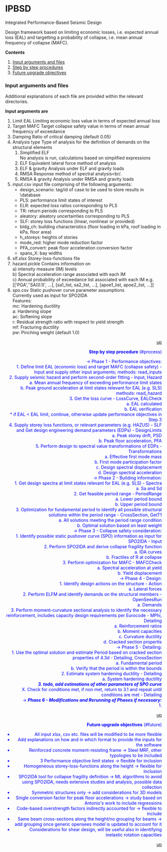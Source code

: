 # IPBSD
Integrated Performance-Based Seismic Design

Design framework based on limiting economic losses, i.e. expected annual loss (EAL) and targetting a probability of collapse, i.e. mean annual frequency of collapse (MAFC).

**Contents**<a id='contents'></a>
1. [Input arguments and files](#input)
2. [Step by step procedures](#process)
3. [Future upgrade objectives](#future)


### Input arguments and files <a id='input'>

Additional explanations of each file are provided within the relevant directories.

**Input arguments are**
1. Limit EAL                Limiting economic loss value in terms of expected annual loss
2. Target MAFC              Target collapse safety value in terms of mean annual frequency of
                            exceedance
3. Damping                  Ratio of critical damping (default 0.05)
4. Analysis type            Type of analysis for the definition of demands on the structural
                            elements<br/>
	1. Simplified ELF<br>        	No analysis is run, calculations based on simplified expressions<br /> 
	2. ELF                   	Equivalent lateral force method of analysis<br/>
	3. ELF & gravity         	Analysis under ELF and gravity loads<br/>
	4. RMSA                  	Response method of spectral analysis<br/.
	5. RMSA & gravity        	Analysis under RMSA and gravity loads<br/>
5. input.csv                input file comprising of the following arguments:<br/>
    - design_scenario:        tag/id of case to be used to store results in \database<br/>
    - PLS:                    performance limit states of interest<br/>
    - ELR:                    expected loss ratios corresponding to PLS<br/>
    - TR:                     return periods corresponding to PLS<br/>
    - aleatory:               aleatory uncertainties corresponding to PLS<br/>
    - SLF:                    storey loss functions (linear, nonlinear or provided)<br/>
    - bldg_ch:                building characteristics (floor loading in kPa, roof loading in kPa, floor area)<br/>
    - h_storeys:              heights of stories<br/>
    - mode_red:               higher mode reduction factor<br/>
    - PFA_convert:            peak floor acceleration conversion factor<br/>
    - spans_X:                bay widths<br/>
6. slf.xlsx                 Storey-loss-functions file<br/>
7. hazard.pickle            Contains information on<br/>
                            a) intensity measure (IM) levels<br/>
                            b) Spectral acceleration range associated with each IM<br/>
                            c) Annual probability of exceedance list associated with each IM
                            e.g. [['PGA',''SA(0.1)', ...], [sa1_list, sa2_list, ...],
                            [apoe1_list, apoe2_list, ...]]<br/>
8. spo.csv                  Static pushover curve parameter assumptions<br/>
                            Currently used as input for SPO2IDA<br/>
                            Features:<br/>
    mc:                     Hardening ductility<br/>
    a:                      Hardening slope<br/>
    ac:                     Softening slope<br/>
    r:                      Residual strength ratio with respect to yield strength<br/>
    mf:                     Fracturing ductility<br/>
    pw:                     Pinching weight (default 1.0)<br/>
    
</a><font color=blue><div style="text-align: right">[up](#contents)

**Step by step procedure** (#process)

-> Phase 1 - Performance objectives:<br/>
		1. Define limit EAL (economic loss) and target MAFC (collapse safety) - Input
		and supply other input arguments; methods: read_inputs<br/>
		2. Supply seismic hazard and perform second-order fitting - Input, Hazard<br/>
			a. Mean annual frequency of exceeding performance limit states<br/>
			b. Peak ground acceleration at limit states relevant for EAL (e.g. SLS)
			methods: read_hazard<br/>
		3. Get the loss curve - LossCurve, EALCheck<br/>
			a. EAL calculated<br/>
			b. EAL verification<br/>
		* if EAL < EAL limit, continue, otherwise update performance objectives in Step 3<br/>
		4. Supply storey loss functions, or relevant parameters (e.g. HAZUS) - SLF
		and Get design engineering demand parameters (EDPs) - DesignLimits<br/>
			a. Peak storey drift, PSD<br/>
			b. Peak floor acceleration, PFA<br/>
		5. Perform design to spectral value transformations of EDPs - Transformations<br/>
			a. Effective first mode mass<br/>
			b. First mode participation factor<br/>
			c. Design spectral displacement<br/>
			d. Design spectral acceleration<br/>
-> Phase 2 - Building information: <br/>
		1. Get design spectra at limit states relevant for EAL (e.g. SLS) - Spectra<br/>
			a. Sa and Sd<br/>
		2. Get feasible period range - PeriodRange<br/>
			a. Lower period bound<br/>
			b. Upper period bound<br/>
		3. Optimization for fundamental period to identify all possible structural solutions within the period range -
		CrossSection, GetT1<br/>
			a. All solutions meeting the period range condition<br/>
			b. Optimal solution based on least weight<br/>
-> Phase 3 - Collapse safety consideration: <br/>
		1. Identify possible static pushover curve (SPO) information as input for SPO2IDA - Input<br/>
		2. Perform SPO2IDA and derive collapse fragility function<br/>
		    a. IDA curves<br/>
		    b. Fractiles of R at collapse<br/>
		3. Perform optimization for MAFC - MAFCCheck<br/>
            a. Spectral acceleration at yield<br/>
            b. Yield displacement<br/>
-> Phase 4 - Design:<br/>
        1. Identify design actions on the structure - Action<br/>
            a. Lateral forces<br/>
        2. Perform ELFM and identify demands on the structural members - OpenSeesRun<br/>
            a. Demands<br/>
        3. Perform moment-curvature sectional analysis to identify the necessary reinforcement, includes capacity design
           requirements per Eurocode - MPhi, Detailing<br/>
            a. Reinforcement ratios<br/>
            b. Moment capacities<br/>
            c. Curvature ductility<br/>
            d. Cracked section propertis<br/>
-> Phase 5 - Detailing:<br/>
        1. Use the optimal solution and estimate Period based on cracked section properties of 4.3d - Detailing, CrossSection<br/>
        	a. Fundamental period<br/>
        	b. Verify that the period is within the bounds<br/>
        2. Estimate system hardening ductility - Detailing<br/>
        	a. System hardening ductility<br/>
        ***3. todo, add estimations of other parameters of SPO curve***<br/>
        X. Check for conditions met, if non met, return to 3.1 and repeat until conditions are met - Detailing<br/>
-> ***Phase 6 - Modifications and Rerunning of Phases if necessary:***<br/>
        1.<br/>

</a><font color=blue><div style="text-align: right">[up](#contents)
  
**Future upgrade objectives** (#future)

* All input xlsx, csv etc. files will be modified to be more flexible
* Add explanations on how and in which format to provide the inputs for the software
* Reinforced concrete moment-resisting frame -> Steel MRF, other typologies to be included
* 3 Performance objective limit states -> flexible for inclusion
* Homogeneous storey-loss-functions along the height -> flexible for inclusion
* SPO2IDA tool for collapse fragility definition -> ML algorithms to avoid using SPO2IDA, needs extensive studies and analysis, possible data collection
* Symmetric structures only -> add considerations for 3D models
* Single conversion factor for peak floor accelerations -> study based on Antonio's work to include regressions
* Code-based overstrength factors indirectly accounted for -> flexible to include
* Same beam cross-sections along the height/no grouping for beams -> add grouping once generic opensees model is updated to account for it
* Considerations for shear design, will be useful also in identifying inelastic rotation capacities

</a><font color=blue><div style="text-align: right">[up](#contents)
  
